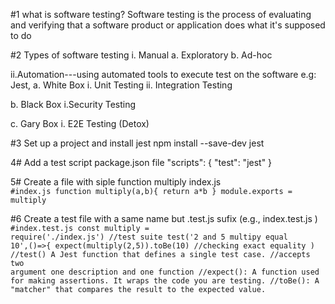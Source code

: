 #1 what is software testing?
 Software testing is the process of evaluating and verifying that a software product or application does what it's supposed to do

#2 Types of software testing
 i. Manual
  a. Exploratory
  b. Ad-hoc
  
ii.Automation---using automated tools to execute test on the software e.g: Jest,
  a. White Box
    i. Unit Testing 
    ii. Integration Testing 
    
  b. Black Box
    i.Security Testing
    
  c. Gary Box
    i. E2E Testing (Detox)

#3 Set up a project and install jest
 npm install --save-dev jest

4# Add a test script package.json file
"scripts": {
  "test": "jest"
}

5# Create a file with siple function multiply index.js
<code>
  #index.js
  function multiply(a,b){
   return a*b
  }
  module.exports = multiply
</code>

#6 Create a test file with a same name but .test.js sufix (e.g., index.test.js )
<code>
  #index.test.js
  const multiply = require('./index.js')
  //test suite
  test('2 and 5 multipy equal 10',()=>{
    expect(multiply(2,5)).toBe(10) //checking exact equality
  )
  //test() A Jest function that defines a single test case.
  //accepts two argument one description and one function 
  //expect(): A function used for making assertions. It wraps the code you are testing.
  //toBe(): A "matcher" that compares the result to the expected value. 
</code>
    
